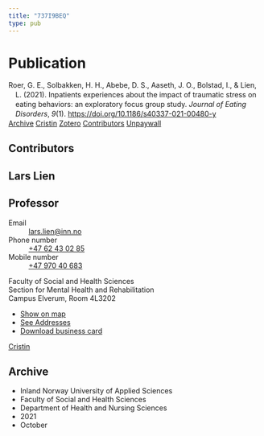```yaml
---
title: "737I9BEQ"
type: pub
---
```

<h1>Publication</h1>
<article id="csl-bib-container-737I9BEQ" class="csl-bib-container">
  <div class="csl-bib-body" style="line-height: 1.35; padding-left: 1em; text-indent:-1em;">
  <div class="csl-entry">Roer, G. E., Solbakken, H. H., Abebe, D. S., Aaseth, J. O., Bolstad, I., &amp; Lien, L. (2021). Inpatients experiences about the impact of traumatic stress on eating behaviors: an exploratory focus group study. <i>Journal of Eating Disorders</i>, <i>9</i>(1). <a href="https://doi.org/10.1186/s40337-021-00480-y">https://doi.org/10.1186/s40337-021-00480-y</a></div>
</div>
  <div class="csl-bib-buttons">
    <a href="#taxonomy-article-737I9BEQ" class="csl-bib-button">Archive</a>
    <a href alt="Cristin URL" class="csl-bib-button">Cristin</a>
    <a href alt="Zotero URL" class="csl-bib-button">Zotero</a>
    <a href="#contributors-article-737I9BEQ" class="csl-bib-button">Contributors</a>
    <a href="https://jeatdisord.biomedcentral.com/track/pdf/10.1186/s40337-021-00480-y" class="csl-bib-button">Unpaywall</a>
  </div>
  <div id="csl-bib-meta-container-737I9BEQ"></div>
</article>
<div id="csl-bib-meta-737I9BEQ" class="csl-bib-meta">
  <article id="contributors-article-737I9BEQ" class="contributors-article">
    <h1>Contributors</h1>
    <div class="personas">
<div class="vrtx-hinn-person-card">
<div class="photo">
<i class="lar la-user-circle missing-person"></i>
</div>
<div class="info">
<hgroup><h1>Lars Lien</h1>
<h2>Professor</h2>
</hgroup><dl>
<dt>Email</dt>
<dd>
<a href="mailto:lars.lien@inn.no">lars.lien@inn.no</a>
</dd>
<dt>Phone number</dt>
<dd><a href="tel:+4762430285">
+47 62 43 02 85
</a></dd>
<dt>Mobile number</dt>
<dd><a href="tel:+4797040683">
+47 970 40 683
</a></dd>
</dl>
<p>
Faculty of Social and Health Sciences<br>
Section for Mental Health and Rehabilitation<br>
Campus Elverum,
Room 4L3202
</p>
<ul class="vrtx-hinn-links">
<li><a href="https://www.google.com/maps?q=60.88177,11.53669">Show on map</a></li>
<li><a href="https://www.inn.no/english/find-an-employee/lars-lien.html#vrtx-hinn-addresses">See Addresses</a></li>
<li><a href="https://www.inn.no/english/find-an-employee/lars-lien.html?vrtx=vcf">Download business card</a></li>
</ul>
</div>
</div>
<a href="https://app.cristin.no/persons/show.jsf?id=14287" alt="Cristin URL" class="personas-cristin">Cristin</a>
</div>
  </article>
  <article id="taxonomy-article-737I9BEQ" class="taxonomy-article">
    <h1>Archive</h1>
    <ul>
      <li>Inland Norway University of Applied Sciences</li>
      <li>Faculty of Social and Health Sciences</li>
      <li>Department of Health and Nursing Sciences</li>
      <li>2021</li>
      <li>October</li>
    </ul>
  </article>
</div>
